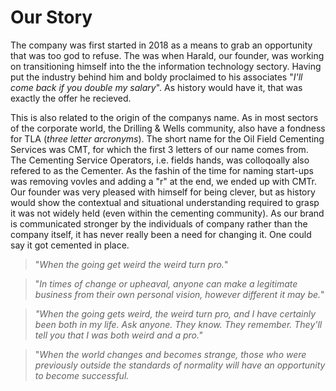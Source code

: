 # Our Story

The company was first started in 2018 as a means to grab an opportunity that was too god to refuse. The was when Harald, our founder, was working on transitioning himself into the the information technology sectory. Having put the industry behind him and boldy proclaimed to his associates "*I'll come back if you double my salary*". As history would have it, that was exactly the offer he recieved. 

This is also related to the origin of the companys name. As in most sectors of the corporate world, the Drilling & Wells community, also have a fondness for TLA (*three letter arcronyms*). The short name for the Oil Field Cementing Services was CMT, for which the first 3 letters of our name comes from. The Cementing Service Operators, i.e. fields hands, was colloqoally also refered to as the Cementer. As the fashin of the time for naming start-ups was removing vovles and adding a "r" at the end, we ended up with CMTr. Our founder was very pleased with himself for being clever, but as history would show the contextual and situational understanding required to grasp it was not widely held (even within the cementing community). As our brand is communicated stronger by the individuals of company rather than the company itself, it has never really been a need for changing it. One could say it got cemented in place.  


> "*When the going get weird the weird turn pro.*"

> "*In times of change or upheaval, anyone can make a legitimate business from their own personal vision, however different it may be.*"

> *"When the going gets weird, the weird turn pro, and I have certainly been both in my life. Ask anyone. They know. They remember. They'll tell you that I was both weird and a pro."*

> "*When the world changes and becomes strange, those who were previously outside the standards of normality will have an opportunity to become successful.*